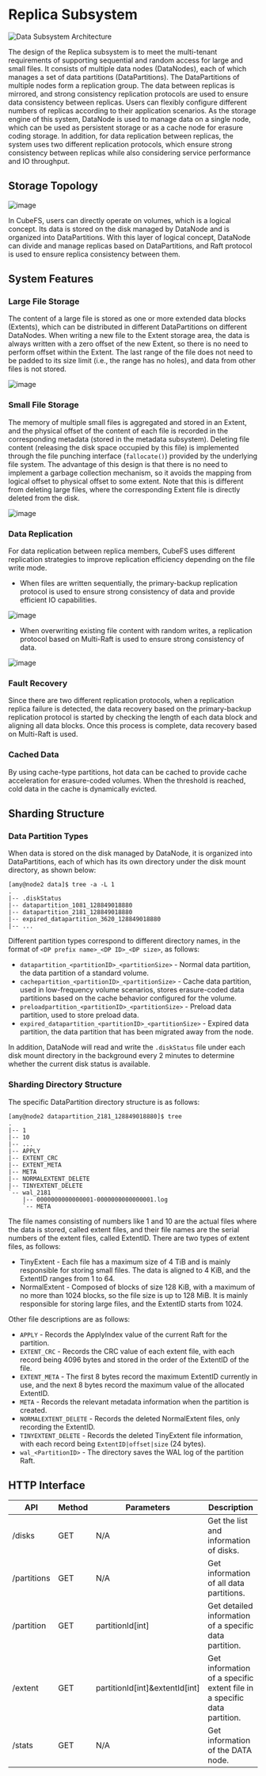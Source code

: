 # Replica Subsystem

![Data Subsystem Architecture](../pic/data-subsystem.png)

The design of the Replica subsystem is to meet the multi-tenant requirements of supporting sequential and random access for large and small files. It consists of multiple data nodes (DataNodes), each of which manages a set of data partitions (DataPartitions). The DataPartitions of multiple nodes form a replication group. The data between replicas is mirrored, and strong consistency replication protocols are used to ensure data consistency between replicas. Users can flexibly configure different numbers of replicas according to their application scenarios. As the storage engine of this system, DataNode is used to manage data on a single node, which can be used as persistent storage or as a cache node for erasure coding storage. In addition, for data replication between replicas, the system uses two different replication protocols, which ensure strong consistency between replicas while also considering service performance and IO throughput.

## Storage Topology

![image](../pic/cfs-data-storage-topology.png)

In CubeFS, users can directly operate on volumes, which is a logical concept. Its data is stored on the disk managed by DataNode and is organized into DataPartitions. With this layer of logical concept, DataNode can divide and manage replicas based on DataPartitions, and Raft protocol is used to ensure replica consistency between them.

## System Features

### Large File Storage

The content of a large file is stored as one or more extended data blocks (Extents), which can be distributed in different DataPartitions on different DataNodes. When writing a new file to the Extent storage area, the data is always written with a zero offset of the new Extent, so there is no need to perform offset within the Extent. The last range of the file does not need to be padded to its size limit (i.e., the range has no holes), and data from other files is not stored.

![image](../pic/cfs-data-largefile.png)

### Small File Storage

The memory of multiple small files is aggregated and stored in an Extent, and the physical offset of the content of each file is recorded in the corresponding metadata (stored in the metadata subsystem). Deleting file content (releasing the disk space occupied by this file) is implemented through the file punching interface (`fallocate()`) provided by the underlying file system. The advantage of this design is that there is no need to implement a garbage collection mechanism, so it avoids the mapping from logical offset to physical offset to some extent. Note that this is different from deleting large files, where the corresponding Extent file is directly deleted from the disk.

![image](../pic/cfs-data-smallfile.png)

### Data Replication

For data replication between replica members, CubeFS uses different replication strategies to improve replication efficiency depending on the file write mode.

- When files are written sequentially, the primary-backup replication protocol is used to ensure strong consistency of data and provide efficient IO capabilities.

![image](../pic/workflow-sequential-write.png)

- When overwriting existing file content with random writes, a replication protocol based on Multi-Raft is used to ensure strong consistency of data.

![image](../pic/workflow-overwriting.png)

### Fault Recovery

Since there are two different replication protocols, when a replication replica failure is detected, the data recovery based on the primary-backup replication protocol is started by checking the length of each data block and aligning all data blocks. Once this process is complete, data recovery based on Multi-Raft is used.

### Cached Data

By using cache-type partitions, hot data can be cached to provide cache acceleration for erasure-coded volumes. When the threshold is reached, cold data in the cache is dynamically evicted.

## Sharding Structure

### Data Partition Types

When data is stored on the disk managed by DataNode, it is organized into DataPartitions, each of which has its own directory under the disk mount directory, as shown below:

```text
[amy@node2 data]$ tree -a -L 1
.
|-- .diskStatus
|-- datapartition_1081_128849018880
|-- datapartition_2181_128849018880
|-- expired_datapartition_3620_128849018880
|-- ...
```

Different partition types correspond to different directory names, in the format of `<DP prefix name>_<DP ID>_<DP size>`, as follows:

- `datapartition_<partitionID>_<partitionSize>` - Normal data partition, the data partition of a standard volume.
- `cachepartition_<partitionID>_<partitionSize>` - Cache data partition, used in low-frequency volume scenarios, stores erasure-coded data partitions based on the cache behavior configured for the volume.
- `preloadpartition_<partitionID>_<partitionSize>` - Preload data partition, used to store preload data.
- `expired_datapartition_<partitionID>_<partitionSize>` - Expired data partition, the data partition that has been migrated away from the node.

In addition, DataNode will read and write the `.diskStatus` file under each disk mount directory in the background every 2 minutes to determine whether the current disk status is available.

### Sharding Directory Structure

The specific DataPartition directory structure is as follows:

```text
[amy@node2 datapartition_2181_128849018880]$ tree
.
|-- 1
|-- 10
|-- ...
|-- APPLY
|-- EXTENT_CRC
|-- EXTENT_META
|-- META
|-- NORMALEXTENT_DELETE
|-- TINYEXTENT_DELETE
`-- wal_2181
    |-- 0000000000000001-0000000000000001.log
    `-- META
```

The file names consisting of numbers like 1 and 10 are the actual files where the data is stored, called extent files, and their file names are the serial numbers of the extent files, called ExtentID. There are two types of extent files, as follows:

- TinyExtent - Each file has a maximum size of 4 TiB and is mainly responsible for storing small files. The data is aligned to 4 KiB, and the ExtentID ranges from 1 to 64.
- NormalExtent - Composed of blocks of size 128 KiB, with a maximum of no more than 1024 blocks, so the file size is up to 128 MiB. It is mainly responsible for storing large files, and the ExtentID starts from 1024.

Other file descriptions are as follows:

- `APPLY` - Records the ApplyIndex value of the current Raft for the partition.
- `EXTENT_CRC` - Records the CRC value of each extent file, with each record being 4096 bytes and stored in the order of the ExtentID of the file.
- `EXTENT_META` - The first 8 bytes record the maximum ExtentID currently in use, and the next 8 bytes record the maximum value of the allocated ExtentID.
- `META` - Records the relevant metadata information when the partition is created.
- `NORMALEXTENT_DELETE` - Records the deleted NormalExtent files, only recording the ExtentID.
- `TINYEXTENT_DELETE` - Records the deleted TinyExtent file information, with each record being `ExtentID|offset|size` (24 bytes).
- `wal_<PartitionID>` - The directory saves the WAL log of the partition Raft.

## HTTP Interface

| API         | Method | Parameters                     | Description                                                             |
|-------------|--------|--------------------------------|-------------------------------------------------------------------------|
| /disks      | GET    | N/A                            | Get the list and information of disks.                                  |
| /partitions | GET    | N/A                            | Get information of all data partitions.                                 |
| /partition  | GET    | partitionId[int]               | Get detailed information of a specific data partition.                  |
| /extent     | GET    | partitionId[int]&extentId[int] | Get information of a specific extent file in a specific data partition. |
| /stats      | GET    | N/A                            | Get information of the DATA node.                                       |